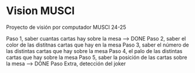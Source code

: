 # Vision MUSCI
Proyecto de visión por computador MUSCI 24-25

Paso 1, saber cuantas cartas hay sobre la mesa --> DONE
Paso 2, saber el color de las distitnas cartas que hay en la mesa
Paso 3, saber el número de las distintas cartas que hay sobre la mesa
Paso 4, el palo de las distintas cartas que hay sobre la mesa
Paso 5, saber la posición de las cartas sobre la mesa --> DONE
Paso Extra, detección del joker